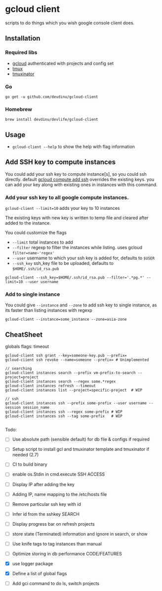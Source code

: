 # gcloud client

 scripts to do things which you wish google console client does.

## Installation

### Required libs
- [gcloud](https://cloud.google.com/sdk/gcloud) authenticated with projects and config set
- [tmux](https://github.com/tmux/tmux)
- [tmuxinator](https://github.com/tmuxinator/tmuxinator)

### Go
`go get -u github.com/devdinu/gcloud-client`

### Homebrew
`brew install devdinu/devlife/gcloud-client`


## Usage
- `gcloud-client --help` to show the help with flag information

## Add SSH key to compute instances

You could add your ssh key to compute instance[s], so you could ssh directly. default [gcloud compute add ssh](https://cloud.google.com/compute/docs/instances/adding-removing-ssh-keys) overrides the existing keys.
you can add your key along with existing ones in instances with this command.

### Add your ssh key to all google compute instances.
`gcloud-client --limit=10` adds your key to 10 instances

The existing keys with new key is written to temp file and cleared after added to the instance.

You could customize the flags
- `--limit` total instances to add
- `--filter` regexp to filter the instances while listing. uses gcloud `filter=name~'regex'`
- `--user` username to which your ssh key is added for, defaults to `$USER`
- `--ssh_key` ssh_key file to be uploaded, defaults to `$HOME/.ssh/id_rsa.pub`


```
gcloud-client --ssh_key=$HOME/.ssh/id_rsa.pub --filter='.*pg.*' --limit=10 --user username
```

### Add to single instance
You could give `--instance` and `--zone` to add ssh key to single instance, as its faster than listing instances with regexp

```
gcloud-client --instance=some_instance --zone=asia-zone

```


## CheatSheet
globals flags:
timeout

```
gcloud-client ssh grant --key=someone-key.pub --prefix=
gcloud-ciient ssh revoke --name=someone --prefix= # Unimplemented

// searching
gcloud-client instances search --prefix vm-prefix-to-search --project=project
gcloud-client instances search --regex some.*regex
gcloud-client instances refresh --timeout
gcloud-client instances list --project=specific-project  # WIP

// ssh
gcloud-client instances ssh --prefix some-prefix --user username --session session_name
gcloud-client instances ssh --regex some-prefix # WIP
gcloud-client instances ssh --tag some-prefix   # WIP
 
```


Todo:
* [ ] Use absolute path (sensible default) for db file & configs if required
* [ ] Setup script to install gcl and tmuxinator template and tmuxinator if needed (2.7)
* [ ] CI to build binary
* [ ] enable os.Stdin in cmd.execute
SSH ACCESS
* [ ] Display IP after adding the key
* [ ] Adding IP, name mapping to the /etc/hosts file
* [ ] Remove particular ssh key with id
* [ ] Infer id from the sshkey
SEARCH
* [ ] Display progress bar on refresh projects
* [ ] store state (Terminated) information and ignore in search, or show
* [ ] Use knife tags to tag instances than manual
* [ ] Optimize storing in db performance
CODE/FEATURES
* [X] use logger package
* [X] Define a list of global flags
* [ ] Add gci command to do ls, switch projects

